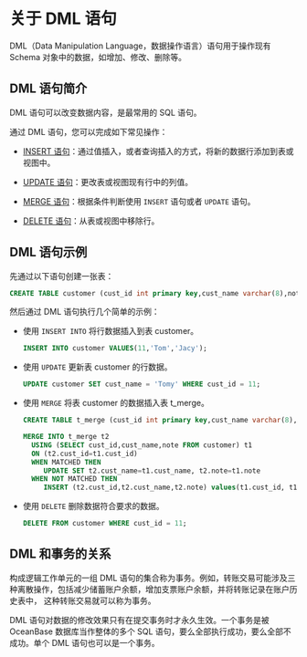 关于 DML 语句 
==============================

DML（Data Manipulation Language，数据操作语言）语句用于操作现有 Schema 对象中的数据，如增加、修改、删除等。

DML 语句简介 
-----------------------------

DML 语句可以改变数据内容，是最常用的 SQL 语句。

通过 DML 语句，您可以完成如下常见操作：

* [INSERT 语句](t2204593.md#topic-2204593)：通过值插入，或者查询插入的方式，将新的数据行添加到表或视图中。

  

* [UPDATE 语句](t2204614.md#topic-2204614)：更改表或视图现有行中的列值。

  

* [MERGE 语句](t2204615.md#topic-2204615)：根据条件判断使用 `INSERT` 语句或者 `UPDATE` 语句。

  

* [DELETE 语句](t2204616.md#topic-2204616)：从表或视图中移除行。

  




DML 语句示例 
-----------------------------

先通过以下语句创建一张表：

```sql
CREATE TABLE customer (cust_id int primary key,cust_name varchar(8),note varchar(512));
```



然后通过 DML 语句执行几个简单的示例：

* 使用 `INSERT INTO` 将行数据插入到表 customer。

  ```sql
  INSERT INTO customer VALUES(11,'Tom','Jacy');
  ```

  

* 使用 `UPDATE` 更新表 customer 的行数据。

  ```sql
  UPDATE customer SET cust_name = 'Tomy' WHERE cust_id = 11;
  ```

  

* 使用 `MERGE` 将表 customer 的数据插入表 t_merge。

  ```sql
  CREATE TABLE t_merge (cust_id int primary key,cust_name varchar(8),note varchar(512));
  
  MERGE INTO t_merge t2
    USING (SELECT cust_id,cust_name,note FROM customer) t1
    ON (t2.cust_id=t1.cust_id)
    WHEN MATCHED THEN
       UPDATE SET t2.cust_name=t1.cust_name, t2.note=t1.note
    WHEN NOT MATCHED THEN
       INSERT (t2.cust_id,t2.cust_name,t2.note) values(t1.cust_id, t1.cust_name, t1.note);
  ```

  

* 使用 `DELETE` 删除数据符合要求的数据。

  ```sql
  DELETE FROM customer WHERE cust_id = 11;
  ```

  




DML 和事务的关系 
-------------------------------

​构成逻辑工作单元的一组 DML 语句的集合称为事务。例如，转账交易可能涉及三种离散操作，包括减少储蓄账户余额，增加支票账户余额，并将转账记录在账户历史表中， 这种转账交易就可以称为事务。

DML 语句对数据的修改效果只有在提交事务时才永久生效。一个事务是被 OceanBase 数据库当作整体的多个 SQL 语句，要么全部执行成功，要么全部不成功。单个 DML 语句也可以是一个事务。
